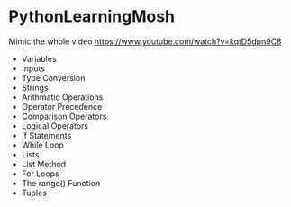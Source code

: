 # PythonLearningMosh
Mimic the whole video https://www.youtube.com/watch?v=kqtD5dpn9C8
- Variables
- Inputs
- Type Conversion 
- Strings
- Arithmatic Operations
- Operator Precedence
- Comparison Operators
- Logical Operators
- If Statements
- While Loop 
- Lists 
- List Method
- For Loops
- The range() Function
- Tuples
